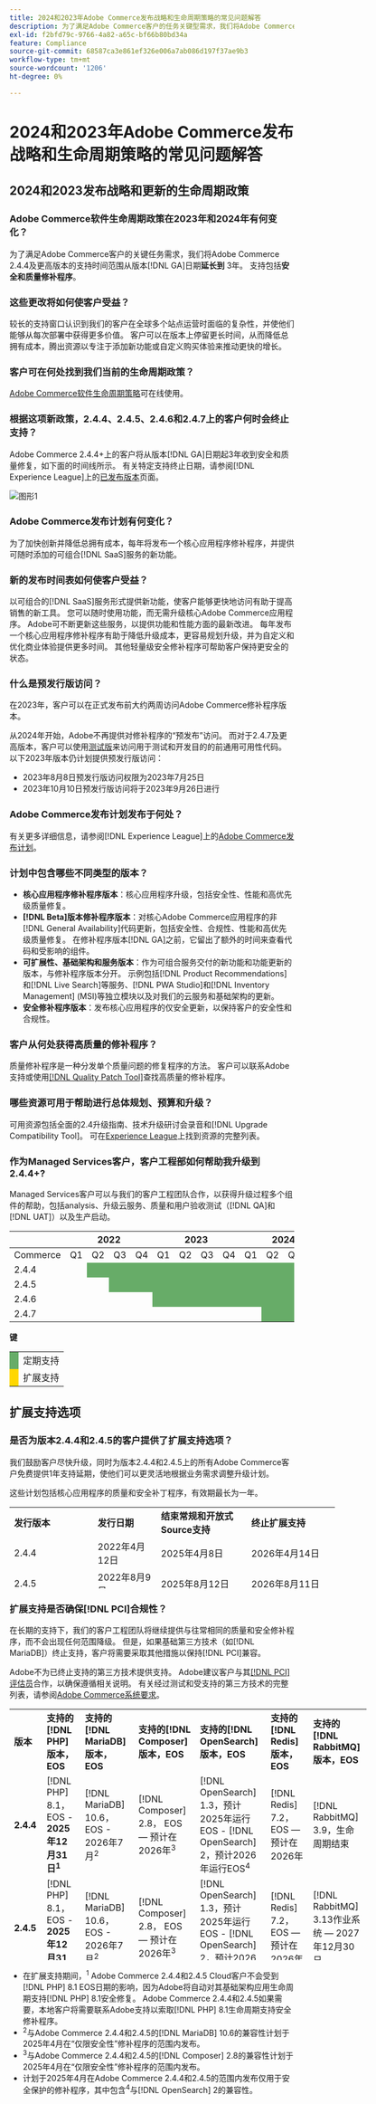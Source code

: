 ```yaml
---
title: 2024和2023年Adobe Commerce发布战略和生命周期策略的常见问题解答
description: 为了满足Adobe Commerce客户的任务关键型需求，我们将Adobe Commerce 2.4.4及更高版本的支持时间范围从版本&lbrace;0**日期延长到**3年。  [!DNL GA] 支持包括**安全和质量补丁**。 有关时间详细信息，请参阅我们新的[发布日历](https://experienceleague.adobe.com/docs/commerce-operations/release/planning/schedule.html)。
exl-id: f2bfd79c-9766-4a82-a65c-bf66b80bd34a
feature: Compliance
source-git-commit: 68587ca3e861ef326e006a7ab086d197f37ae9b3
workflow-type: tm+mt
source-wordcount: '1206'
ht-degree: 0%

---
```


# 2024和2023年Adobe Commerce发布战略和生命周期策略的常见问题解答

## 2024和2023发布战略和更新的生命周期政策

### Adobe Commerce软件生命周期政策在2023年和2024年有何变化？

为了满足Adobe Commerce客户的关键任务需求，我们将Adobe Commerce 2.4.4及更高版本的支持时间范围从版本[!DNL GA]日期&#x200B;**延长到** 3年。 支持包括&#x200B;**安全和质量修补程序**。

### 这些更改将如何使客户受益？

较长的支持窗口认识到我们的客户在全球多个站点运营时面临的复杂性，并使他们能够从每次部署中获得更多价值。 客户可以在版本上停留更长时间，从而降低总拥有成本，腾出资源以专注于添加新功能或自定义购买体验来推动更快的增长。

### 客户可在何处找到我们当前的生命周期政策？

[Adobe Commerce软件生命周期策略](https://www.adobe.com/content/dam/cc/en/legal/terms/enterprise/pdfs/Adobe-Commerce-Software-Lifecycle-Policy.pdf)可在线使用。

### 根据这项新政策，2.4.4、2.4.5、2.4.6和2.4.7上的客户何时会终止支持？

Adobe Commerce 2.4.4+上的客户将从版本[!DNL GA]日期起3年收到安全和质量修复，如下面的时间线所示。 有关特定支持终止日期，请参阅[!DNL Experience League]上的[已发布版本](https://experienceleague.adobe.com/docs/commerce-operations/release/versions.html)页面。

![图形1](assets/MSKB-1978-1.jpg)

### Adobe Commerce发布计划有何变化？

为了加快创新并降低总拥有成本，每年将发布一个核心应用程序修补程序，并提供可随时添加的可组合[!DNL SaaS]服务的新功能。

### 新的发布时间表如何使客户受益？

以可组合的[!DNL SaaS]服务形式提供新功能，使客户能够更快地访问有助于提高销售的新工具。 您可以随时使用功能，而无需升级核心Adobe Commerce应用程序。 Adobe可不断更新这些服务，以提供功能和性能方面的最新改进。 每年发布一个核心应用程序修补程序有助于降低升级成本，更容易规划升级，并为自定义和优化商业体验提供更多时间。 其他轻量级安全修补程序可帮助客户保持更安全的状态。

### 什么是预发行版访问？

在2023年，客户可以在正式发布前大约两周访问Adobe Commerce修补程序版本。

从2024年开始，Adobe不再提供对修补程序的“预发布”访问。 而对于2.4.7及更高版本，客户可以使用[测试版](https://experienceleague.adobe.com/docs/commerce-operations/release/beta.html)来访问用于测试和开发目的的前通用可用性代码。 以下2023年版本仍计划提供预发行版访问：

* 2023年8月8日预发行版访问权限为2023年7月25日
* 2023年10月10日预发行版访问将于2023年9月26日进行

### Adobe Commerce发布计划发布于何处？

有关更多详细信息，请参阅[!DNL Experience League]上的[Adobe Commerce发布计划](https://experienceleague.adobe.com/docs/commerce-operations/release/planning/schedule.html)。

### 计划中包含哪些不同类型的版本？

* **核心应用程序修补程序版本**：核心应用程序升级，包括安全性、性能和高优先级质量修复。
* **[!DNL Beta]版本修补程序版本**：对核心Adobe Commerce应用程序的非[!DNL General Availability]代码更新，包括安全性、合规性、性能和高优先级质量修复。 在修补程序版本[!DNL GA]之前，它留出了额外的时间来查看代码和受影响的组件。
* **可扩展性、基础架构和服务版本**：作为可组合服务交付的新功能和功能更新的版本，与修补程序版本分开。 示例包括[!DNL Product Recommendations]和[!DNL Live Search]等服务、[!DNL PWA Studio]和[!DNL Inventory Management] (MSI)等独立模块以及对我们的云服务和基础架构的更新。
* **安全修补程序版本**：发布核心应用程序的仅安全更新，以保持客户的安全性和合规性。

### 客户从何处获得高质量的修补程序？

质量修补程序是一种分发单个质量问题的修复程序的方法。 客户可以联系Adobe支持或使用[[!DNL Quality Patch Tool]](https://experienceleague.adobe.com/en/docs/commerce-operations/tools/quality-patches-tool/quality-patches-tool-to-self-serve-quality-patches)查找高质量的修补程序。

### 哪些资源可用于帮助进行总体规划、预算和升级？

可用资源包括全面的2.4升级指南、技术升级研讨会录音和[!DNL Upgrade Compatibility Tool]。 可在[Experience League](https://experienceleague.adobe.com/docs/commerce-operations/upgrade-guide/resources/recommended-reading.html)上找到资源的完整列表。

### 作为Managed Services客户，客户工程部如何帮助我升级到2.4.4+?

Managed Services客户可以与我们的客户工程团队合作，以获得升级过程多个组件的帮助，包括analysis、升级云服务、质量和用户验收测试（[!DNL QA]和[!DNL UAT]）以及生产启动。

<table style="table-layout:auto">
<thead>
  <tr>
    <th colspan="1"></th>
    <th colspan="4">2022</th>
    <th colspan="4">2023</th>
    <th colspan="4">2024</th>
    <th colspan="4">2025</th>
    <th colspan="4">2026</th>
    <th colspan="4">2027</th>
  </tr>
</thead>
<tbody>
  <tr>
    <td>Commerce</td>
    <td>Q1</td>
    <td>Q2</td>
    <td>Q3</td>
    <td>Q4</td>
    <td>Q1</td>
    <td>Q2</td>
    <td>Q3</td>
    <td>Q4</td>
    <td>Q1</td>
    <td>Q2</td>
    <td>Q3</td>
    <td>Q4</td>
    <td>Q1</td>
    <td>Q2</td>
    <td>Q3</td>
    <td>Q4</td>
    <td>Q1</td>
    <td>Q2</td>
    <td>Q3</td>
    <td>Q4</td>
    <td>Q1</td>
    <td>Q2</td>
    <td>Q3</td>
    <td>Q4</td>
  </tr>
  <tr>
    <td>2.4.4</td>
    <td></td>
    <td colspan="13" style="background-color:#67ac68;"></td>
    <td colspan="4" style="background-color:#ffd700;"></td>
    <td colspan="6"></td>
  </tr>
  <tr>
    <td>2.4.5</td>
    <td colspan="2"></td>
    <td colspan="13" style="background-color:#67ac68;"></td>
    <td colspan="4" style="background-color:#ffd700;"></td>
    <td colspan="6"></td>
  </tr>
  <tr>
    <td>2.4.6</td>
    <td colspan="4"></td>
    <td colspan="15" style="background-color:#67ac68;"></td>
    <td colspan="8"></td>
  </tr>
  <tr>
    <td>2.4.7</td>
    <td colspan="9"></td>
    <td colspan="13" style="background-color:#67ac68;"></td>
    <td colspan="2"></td>
  </tr>
</tbody>
</table>

**键**

<table style="table-layout:auto">
 <tbody>
  <tr>
   <td style="background-color:#67ac68;"></td>
   <td>定期支持</td>
  </tr>
  <tr>
   <td style="background-color:#ffd700;"></td>
   <td>扩展支持</td>
  </tr>
 </tbody>
</table>

## 扩展支持选项

### 是否为版本2.4.4和2.4.5的客户提供了扩展支持选项？

我们鼓励客户尽快升级，同时为版本2.4.4和2.4.5上的所有Adobe Commerce客户免费提供1年支持延期，使他们可以更灵活地根据业务需求调整升级计划。

这些计划包括核心应用程序的质量和安全补丁程序，有效期最长为一年。

<table style="height: 144px; width: 632.2px;">
<tbody>
<tr>
<td class="wysiwyg-text-align-center" style="width: 132px;"><strong>发行版本</strong></td>
<td class="wysiwyg-text-align-center" style="width: 96px;"><strong>发行日期</strong></td>
<td class="wysiwyg-text-align-center" style="width: 144px;"><strong>结束常规和开放式Source支持</strong></td>
<td class="wysiwyg-text-align-center" style="width: 140.2px;"><strong>终止扩展支持</strong></td>
</tr>
<tr>
<td class="wysiwyg-text-align-center" style="width: 132px;">2.4.4</td>
<td style="width: 96px;">2022年4月12日</td>
<td style="width: 144px;">2025年4月8日</td>
<td style="width: 140.2px;">2026年4月14日</td>
</tr>
<tr>
<td class="wysiwyg-text-align-center" style="width: 132px;">2.4.5</td>
<td style="width: 96px;">2022年8月9日</td>
<td style="width: 144px;">2025年8月12日</td>
<td style="width: 140.2px;">2026年8月11日</td>
</tr>
</tbody>
</table>

### 扩展支持是否确保[!DNL PCI]合规性？

在长期的支持下，我们的客户工程团队将继续提供与往常相同的质量和安全修补程序，而不会出现任何范围降级。 但是，如果基础第三方技术（如[!DNL MariaDB]）终止支持，客户将需要采取其他措施以保持[!DNL PCI]兼容。

Adobe不为已终止支持的第三方技术提供支持。 Adobe建议客户与其[[!DNL PCI] 评估员](https://www.pcisecuritystandards.org/assessors_and_solutions/qualified_security_assessors/)合作，以确保遵循相关说明。 有关经过测试和受支持的第三方技术的完整列表，请参阅[Adobe Commerce系统要求](https://experienceleague.adobe.com/en/docs/commerce-operations/installation-guide/system-requirements)。

<table style="height: 444px; width: 632.2px;">
<tbody>
<tr>
<td class="wysiwyg-text-align-center" style="width: 48px;"><strong>版本</strong></td>
<td class="wysiwyg-text-align-center" style="width: 72px;"><strong>支持的[!DNL PHP]版本，EOS</strong></td>
<td class="wysiwyg-text-align-center" style="width: 96px;"><strong>支持的[!DNL MariaDB]版本，EOS</strong></td>
<td class="wysiwyg-text-align-center" style="width: 108px;"><strong>支持的[!DNL Composer]版本，EOS</strong></td>
<td class="wysiwyg-text-align-center" style="width: 126px;"><strong>支持的[!DNL OpenSearch]版本，EOS</strong></td>
<td class="wysiwyg-text-align-center" style="width: 86.2px;"><strong>支持的[!DNL Redis]版本，EOS</strong></td>
<td class="wysiwyg-text-align-center" style="width: 96px;"><strong>支持的[!DNL RabbitMQ]版本，EOS</strong></td>
</tr>
<tr>
<td class="wysiwyg-text-align-center" style="width: 48px;"><strong>2.4.4</strong></td>
<td style="width: 72px;">[!DNL PHP] 8.1， EOS - <strong>2025年12月31日<sup>1</sup></strong></td>
<td style="width: 96px;">[!DNL MariaDB] 10.6，EOS - 2026年7月<sup>2</sup></td>
<td style="width: 108px;">[!DNL Composer] 2.8， EOS — 预计在2026年<sup>3</sup></td>
<td style="width: 126px;">[!DNL OpenSearch] 1.3，预计2025年运行EOS - [!DNL OpenSearch] 2，预计2026年运行EOS<sup>4</sup></td>
<td style="width: 86.2px;">[!DNL Redis] 7.2，EOS — 预计在2026年</td>
<td style="width: 96px;">[!DNL RabbitMQ] 3.9，生命周期结束</td>
</tr>
<tr>
<td class="wysiwyg-text-align-center" style="width: 48px;"><strong>2.4.5</strong></td>
<td style="width: 72px;">[!DNL PHP] 8.1， EOS - <strong>2025年12月31日<sup>1</sup></strong></td>
<td style="width: 96px;">[!DNL MariaDB] 10.6，EOS - 2026年7月<sup>2</sup></td>
<td style="width: 108px;">[!DNL Composer] 2.8， EOS — 预计在2026年<sup>3</sup></td>
<td style="width: 126px;">[!DNL OpenSearch] 1.3，预计2025年运行EOS - [!DNL OpenSearch] 2，预计2026年运行EOS<sup>4</sup></td>
<td style="width: 86.2px;">[!DNL Redis] 7.2，EOS — 预计在2026年</td>
<td style="width: 96px;">[!DNL RabbitMQ] 3.13作业系统 — 2027年12月30日</td>
</tr>
</tbody>
</table>

* 在扩展支持期间，<sup>1</sup> Adobe Commerce 2.4.4和2.4.5 Cloud客户不会受到[!DNL PHP] 8.1 EOS日期的影响，因为Adobe将自动对其基础架构应用生命周期支持[!DNL PHP] 8.1安全修复。 Adobe Commerce 2.4.4和2.4.5如果需要，本地客户将需要联系Adobe支持以索取[!DNL PHP] 8.1生命周期支持安全修补程序。
* <sup>2</sup>与Adobe Commerce 2.4.4和2.4.5的[!DNL MariaDB] 10.6的兼容性计划于2025年4月在“仅限安全性”修补程序的范围内发布。
* <sup>3</sup>与Adobe Commerce 2.4.4和2.4.5的[!DNL Composer] 2.8的兼容性计划于2025年4月在“仅限安全性”修补程序的范围内发布。
* 计划于2025年4月在Adobe Commerce 2.4.4和2.4.5的范围内发布仅用于安全保护的修补程序，其中包含<sup>4</sup>与[!DNL OpenSearch] 2的兼容性。

